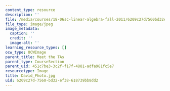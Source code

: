 ```yaml
---
content_type: resource
description: ''
file: /media/courses/18-06sc-linear-algebra-fall-2011/6209c27d7560bd32ef38618739bb8dd2_David_Photo.jpg
file_type: image/jpeg
image_metadata:
  caption: ''
  credit: ''
  image-alt: ''
learning_resource_types: []
ocw_type: OCWImage
parent_title: Meet the TAs
parent_type: CourseSection
parent_uid: 451c7be3-3c2f-f17f-4881-adfa981fc5e7
resourcetype: Image
title: David_Photo.jpg
uid: 6209c27d-7560-bd32-ef38-618739bb8dd2
---
```

